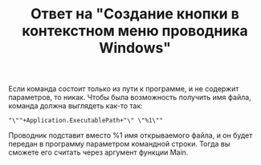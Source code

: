 ﻿---
title: "Ответ на \"Создание кнопки в контекстном меню проводника Windows\""
se.owner.user_id: 240512
se.owner.display_name: "MSDN.WhiteKnight"
se.owner.link: "https://ru.stackoverflow.com/users/240512/msdn-whiteknight"
se.answer_id: 934523
se.question_id: 934484
se.post_type: answer
se.is_accepted: True
---
<p>Если команда состоит только из пути к программе, и не содержит параметров, то никак. Чтобы была возможность получить имя файла, команда должна выглядеть как-то так:</p>

<pre><code>"\""+Application.ExecutablePath+"\" \"%1\""
</code></pre>

<p>Проводник подставит вместо %1 имя открываемого файла, и он будет передан в программу параметром командной строки. Тогда вы сможете его считать через аргумент функции Main.</p>
